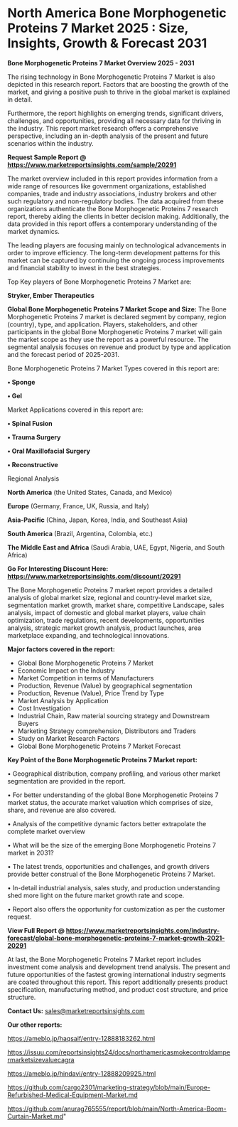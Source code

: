 # North America Bone Morphogenetic Proteins 7 Market 2025 : Size, Insights, Growth & Forecast 2031

<Strong> Bone Morphogenetic Proteins 7 Market Overview 2025 - 2031</strong>

The rising technology in Bone Morphogenetic Proteins 7 Market is also depicted in this research report. Factors that are boosting the growth of the market, and giving a positive push to thrive in the global market is explained in detail.

Furthermore, the report highlights on emerging trends, significant drivers, challenges, and opportunities, providing all necessary data for thriving in the industry. This report market research offers a comprehensive perspective, including an in-depth analysis of the present and future scenarios within the industry.

<strong>Request Sample Report @ <a href=https://www.marketreportsinsights.com/sample/20291>https://www.marketreportsinsights.com/sample/20291</a></strong>

The market overview included in this report provides information from a wide range of resources like government organizations, established companies, trade and industry associations, industry brokers and other such regulatory and non-regulatory bodies. The data acquired from these organizations authenticate the Bone Morphogenetic Proteins 7 research report, thereby aiding the clients in better decision making. Additionally, the data provided in this report offers a contemporary understanding of the market dynamics.

The leading players are focusing mainly on technological advancements in order to improve efficiency. The long-term development patterns for this market can be captured by continuing the ongoing process improvements and financial stability to invest in the best strategies.

Top Key players of Bone Morphogenetic Proteins 7 Market are:

<strong>Stryker, Ember Therapeutics</strong>

<strong><b>Global Bone Morphogenetic Proteins 7 Market Scope and Size:</b></strong>
The Bone Morphogenetic Proteins 7 market is declared segment by company, region (country), type, and application. Players, stakeholders, and other participants in the global Bone Morphogenetic Proteins 7 market will gain the market scope as they use the report as a powerful resource. The segmental analysis focuses on revenue and product by type and application and the forecast period of 2025-2031.

Bone Morphogenetic Proteins 7 Market Types covered in this report are:

<strong>• Sponge

• Gel</strong>

Market Applications covered in this report are:

<strong>• Spinal Fusion

• Trauma Surgery

• Oral Maxillofacial Surgery

• Reconstructive</strong> 

Regional Analysis

<strong>North America</strong> (the United States, Canada, and Mexico)

<strong>Europe</strong> (Germany, France, UK, Russia, and Italy)

<strong>Asia-Pacific</strong> (China, Japan, Korea, India, and Southeast Asia)

<strong>South America</strong> (Brazil, Argentina, Colombia, etc.)

<strong>The Middle East and Africa</strong> (Saudi Arabia, UAE, Egypt, Nigeria, and South Africa)

<strong>Go For Interesting Discount Here: <a href=https://www.marketreportsinsights.com/discount/20291>https://www.marketreportsinsights.com/discount/20291</a></strong>

The Bone Morphogenetic Proteins 7 market report provides a detailed analysis of global market size, regional and country-level market size, segmentation market growth, market share, competitive Landscape, sales analysis, impact of domestic and global market players, value chain optimization, trade regulations, recent developments, opportunities analysis, strategic market growth analysis, product launches, area marketplace expanding, and technological innovations.

<strong><b>Major factors covered in the report:</b></strong>
<ul>
  <li>Global Bone Morphogenetic Proteins 7 Market </li>
  <li>Economic Impact on the Industry</li>
  <li>Market Competition in terms of Manufacturers</li>
  <li>Production, Revenue (Value) by geographical segmentation</li>
  <li>Production, Revenue (Value), Price Trend by Type</li>
  <li>Market Analysis by Application</li>
  <li>Cost Investigation</li>
  <li>Industrial Chain, Raw material sourcing strategy and Downstream Buyers</li>
  <li>Marketing Strategy comprehension, Distributors and Traders</li>
  <li>Study on Market Research Factors</li>
  <li>Global Bone Morphogenetic Proteins 7 Market Forecast</li>
</ul>

<strong><b>Key Point of the Bone Morphogenetic Proteins 7 Market report:</b></strong>

• Geographical distribution, company profiling, and various other market segmentation are provided in the report.

• For better understanding of the global Bone Morphogenetic Proteins 7 market status, the accurate market valuation which comprises of size, share, and revenue are also covered.

• Analysis of the competitive dynamic factors better extrapolate the complete market overview

• What will be the size of the emerging Bone Morphogenetic Proteins 7 market in 2031?

• The latest trends, opportunities and challenges, and growth drivers provide better construal of the Bone Morphogenetic Proteins 7 Market.

• In-detail industrial analysis, sales study, and production understanding shed more light on the future market growth rate and scope.

• Report also offers the opportunity for customization as per the customer request.

<strong><b>View Full Report @ <a href=https://www.marketreportsinsights.com/industry-forecast/global-bone-morphogenetic-proteins-7-market-growth-2021-20291>https://www.marketreportsinsights.com/industry-forecast/global-bone-morphogenetic-proteins-7-market-growth-2021-20291</a></b></strong>


At last, the Bone Morphogenetic Proteins 7 Market report includes investment come analysis and development trend analysis. The present and future opportunities of the fastest growing international industry segments are coated throughout this report. This report additionally presents product specification, manufacturing method, and product cost structure, and price structure.

<strong>Contact Us:</strong>
sales@marketreportsinsights.com

<strong>Our other reports:</strong>

<a href=https://ameblo.jp/haqsaif/entry-12888183262.html>https://ameblo.jp/haqsaif/entry-12888183262.html</a>

<a href=https://issuu.com/reportsinsights24/docs/northamericasmokecontroldampermarketsizevaluecagra>https://issuu.com/reportsinsights24/docs/northamericasmokecontroldampermarketsizevaluecagra</a>

<a href=https://ameblo.jp/hindavi/entry-12888209925.html>https://ameblo.jp/hindavi/entry-12888209925.html</a>

<a href=https://github.com/cargo2301/marketing-strategy/blob/main/Europe-Refurbished-Medical-Equipment-Market.md>https://github.com/cargo2301/marketing-strategy/blob/main/Europe-Refurbished-Medical-Equipment-Market.md</a>

<a href=https://github.com/anurag765555/report/blob/main/North-America-Boom-Curtain-Market.md>https://github.com/anurag765555/report/blob/main/North-America-Boom-Curtain-Market.md</a>"

